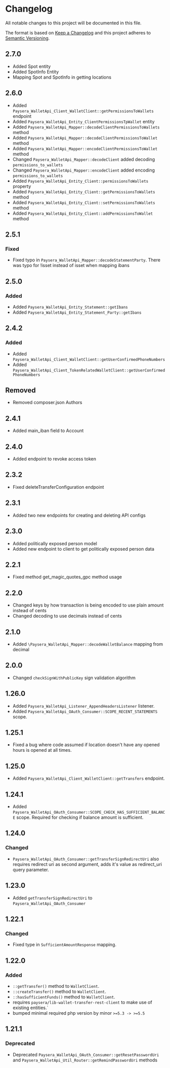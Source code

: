 # Changelog
All notable changes to this project will be documented in this file.

The format is based on [Keep a Changelog](http://keepachangelog.com/en/1.0.0/)
and this project adheres to [Semantic Versioning](http://semver.org/spec/v2.0.0.html).

## 2.7.0
- Added Spot entity
- Added SpotInfo Entity
- Mapping Spot and SpotInfo in getting locations

## 2.6.0
- Added `Paysera_WalletApi_Client_WalletClient::getPermissionsToWallets` endpoint
- Added `Paysera_WalletApi_Entity_ClientPermissionsTpWallet` entity
- Added `Paysera_WalletApi_Mapper::decodeClientPermissionsToWallets` method
- Added `Paysera_WalletApi_Mapper::decodeClientPermissionsToWallet` method
- Added `Paysera_WalletApi_Mapper::encodeClientPermissionsToWallet` method
- Changed `Paysera_WalletApi_Mapper::decodeClient` added decoding `permissions_to_wallets`
- Changed `Paysera_WalletApi_Mapper::encodeClient` added encoding `permissions_to_wallets`
- Added `Paysera_WalletApi_Entity_Client::permissionsToWallets` property
- Added `Paysera_WalletApi_Entity_Client::getPermissionsToWallets` method
- Added `Paysera_WalletApi_Entity_Client::setPermissionsToWallets` method
- Added `Paysera_WalletApi_Entity_Client::addPermissionsToWallet` method

## 2.5.1
### Fixed
- Fixed typo in `Paysera_WalletApi_Mapper::decodeStatementParty`. There was typo for !isset instead of isset when mapping ibans

## 2.5.0
### Added
- Added `Paysera_WalletApi_Entity_Statement::getIbans`
- Added `Paysera_WalletApi_Entity_Statement_Party::getIbans`

## 2.4.2
### Added
- Added `Paysera_WalletApi_Client_WalletClient::getUserConfirmedPhoneNumbers`
- Added `Paysera_WalletApi_Client_TokenRelatedWalletClient::getUserConfirmedPhoneNumbers`

## Removed
- Removed composer.json Authors

## 2.4.1
- Added main_iban field to Account

## 2.4.0
- Added endpoint to revoke access token

## 2.3.2
- Fixed deleteTransferConfiguration endpoint

## 2.3.1
- Added two new endpoints for creating and deleting API configs

## 2.3.0
- Added politically exposed person model
- Added new endpoint to client to get politically exposed person data

## 2.2.1
- Fixed method get_magic_quotes_gpc method usage

## 2.2.0
- Changed keys by how transaction is being encoded to use plain amount instead of cents
- Changed decoding to use decimals instead of cents

## 2.1.0
- Added `\Paysera_WalletApi_Mapper::decodeWalletBalance` mapping from decimal

## 2.0.0
- Changed `checkSignWithPublicKey` sign validation algorithm

## 1.26.0
- Added `Paysera_WalletApi_Listener_AppendHeadersListener` listener.
- Added `Paysera_WalletApi_OAuth_Consumer::SCOPE_RECENT_STATEMENTS` scope.

## 1.25.1
- Fixed a bug where code assumed if location doesn't have any opened hours is opened at all times.


## 1.25.0
- Added `Paysera_WalletApi_Client_WalletClient::getTransfers` endpoint.

## 1.24.1
- Added `Paysera_WalletApi_OAuth_Consumer::SCOPE_CHECK_HAS_SUFFICIENT_BALANCE` scope. Required for checking if balance amount is sufficient.

## 1.24.0
### Changed
- `Paysera_WalletApi_OAuth_Consumer::getTransferSignRedirectUri` also requires redirect uri as second argument, adds it's value as redirect_uri query parameter.

## 1.23.0
- Added `getTransferSignRedirectUri` to `Paysera_WalletApi_OAuth_Consumer`

## 1.22.1
### Changed
- Fixed type in `SufficientAmountResponse` mapping.

## 1.22.0
### Added
- `::getTransfer()` method to `WalletClient`.
- `::createTransfer()` method to `WalletClient`.
- `::hasSufficientFunds()` method to `WalletClient`.
- requires `paysera/lib-wallet-transfer-rest-client` to make use of existing entities.`
- bumped minimal required php version by minor `>=5.3 -> >=5.5`

## 1.21.1
### Deprecated
- Deprecated `Paysera_WalletApi_OAuth_Consumer::getResetPasswordUri` and `Paysera_WalletApi_Util_Router::getRemindPasswordUri` methods
